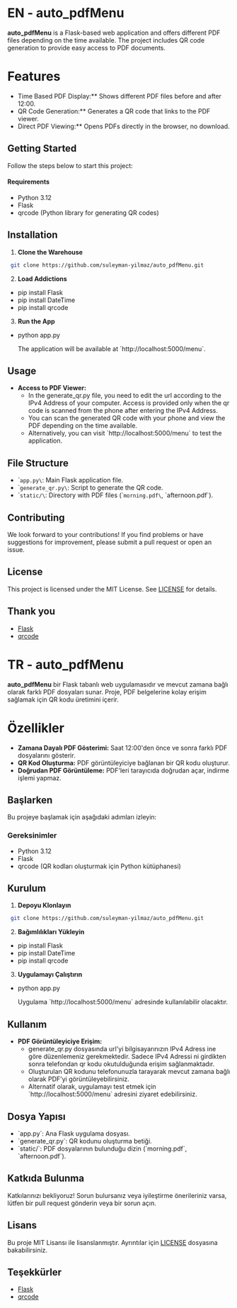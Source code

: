 # EN - auto_pdfMenu

**auto_pdfMenu** is a Flask-based web application and offers different PDF files depending on the time available. The project includes QR code generation to provide easy access to PDF documents.


# Features

- Time Based PDF Display:** Shows different PDF files before and after 12:00.
- QR Code Generation:** Generates a QR code that links to the PDF viewer.
- Direct PDF Viewing:** Opens PDFs directly in the browser, no download.

## Getting Started

Follow the steps below to start this project:

#### Requirements

- Python 3.12
- Flask
- qrcode (Python library for generating QR codes)

## Installation

1. **Clone the Warehouse**
```bash
 git clone https://github.com/suleyman-yilmaz/auto_pdfMenu.git
```

2. **Load Addictions**
- pip install Flask
- pip install DateTime
- pip install qrcode

3. **Run the App**
- python app.py

  The application will be available at \`http://localhost:5000/menu`.


## Usage

- **Access to PDF Viewer:**
  - In the generate_qr.py file, you need to edit the url according to the IPv4 Address of your computer. Access is provided only when the qr code is scanned from the phone after entering the IPv4 Address. 
  - You can scan the generated QR code with your phone and view the PDF depending on the time available.
  - Alternatively, you can visit \`http://localhost:5000/menu` to test the application.

## File Structure

- \``app.py\`: Main Flask application file.
- \``generate_qr.py\`: Script to generate the QR code.
- \``static/\`: Directory with PDF files (\``morning.pdf\`, \`afternoon.pdf\`).


## Contributing

We look forward to your contributions! If you find problems or have suggestions for improvement, please submit a pull request or open an issue.

## License

This project is licensed under the MIT License. See [LICENSE](LICENSE) for details.

## Thank you

- [Flask](https://flask.palletsprojects.com/en/2.0.x/)
- [qrcode](https://pypi.org/project/qrcode/)


# TR - auto_pdfMenu

**auto_pdfMenu** bir Flask tabanlı web uygulamasıdır ve mevcut zamana bağlı olarak farklı PDF dosyaları sunar. Proje, PDF belgelerine kolay erişim sağlamak için QR kodu üretimini içerir.


# Özellikler

- **Zamana Dayalı PDF Gösterimi:** Saat 12:00'den önce ve sonra farklı PDF dosyalarını gösterir.
- **QR Kod Oluşturma:** PDF görüntüleyiciye bağlanan bir QR kodu oluşturur.
- **Doğrudan PDF Görüntüleme:** PDF'leri tarayıcıda doğrudan açar, indirme işlemi yapmaz.

## Başlarken

Bu projeye başlamak için aşağıdaki adımları izleyin:

### Gereksinimler

- Python 3.12
- Flask
- qrcode (QR kodları oluşturmak için Python kütüphanesi)

## Kurulum

1. **Depoyu Klonlayın**
```bash
 git clone https://github.com/suleyman-yilmaz/auto_pdfMenu.git
```

2. **Bağımlılıkları Yükleyin**
-	pip install Flask
-	pip install DateTime
-	pip install qrcode

3. **Uygulamayı Çalıştırın**
- python app.py

  Uygulama \`http://localhost:5000/menu` adresinde kullanılabilir olacaktır.


## Kullanım

- **PDF Görüntüleyiciye Erişim:**
  - generate_qr.py dosyasında url'yi bilgisayarınızın IPv4 Adress ine göre düzenlemeniz gerekmektedir. Sadece IPv4 Adressi ni girdikten sonra telefondan qr kodu okutulduğunda erişim sağlanmaktadır. 
  - Oluşturulan QR kodunu telefonunuzla tarayarak mevcut zamana bağlı olarak PDF'yi görüntüleyebilirsiniz.
  - Alternatif olarak, uygulamayı test etmek için \`http://localhost:5000/menu` adresini ziyaret edebilirsiniz.

## Dosya Yapısı

- \`app.py\`: Ana Flask uygulama dosyası.
- \`generate_qr.py\`: QR kodunu oluşturma betiği.
- \`static/\`: PDF dosyalarının bulunduğu dizin (\`morning.pdf\`, \`afternoon.pdf\`).


## Katkıda Bulunma

Katkılarınızı bekliyoruz! Sorun bulursanız veya iyileştirme önerileriniz varsa, lütfen bir pull request gönderin veya bir sorun açın.

## Lisans

Bu proje MIT Lisansı ile lisanslanmıştır. Ayrıntılar için [LICENSE](LICENSE) dosyasına bakabilirsiniz.

## Teşekkürler

- [Flask](https://flask.palletsprojects.com/en/2.0.x/)
- [qrcode](https://pypi.org/project/qrcode/)
